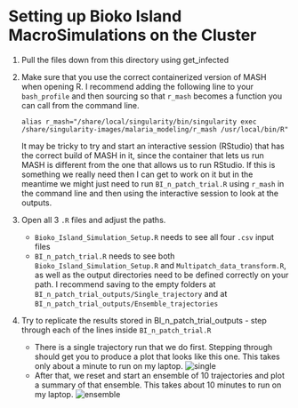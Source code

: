 # Setting up Bioko Island MacroSimulations on the Cluster

1. Pull the files down from this directory using get_infected

2. Make sure that you use the correct containerized version of MASH when opening R.  I recommend adding the following line to your `bash_profile` and then sourcing so that `r_mash` becomes a function you can call from the command line.

    `alias r_mash="/share/local/singularity/bin/singularity exec /share/singularity-images/malaria_modeling/r_mash /usr/local/bin/R"`

    It may be tricky to try and start an interactive session (RStudio) that has the correct build of MASH in it, since the container that lets us run MASH is different from the one that allows us to run RStudio.  If this is something we really need then I can get to work on it but in the meantime we might just need to run `BI_n_patch_trial.R` using `r_mash` in the command line and then using the interactive session to look at the outputs.

3. Open all 3 `.R` files and adjust the paths.
    * `Bioko_Island_Simulation_Setup.R` needs to see all four `.csv` input files
    * `BI_n_patch_trial.R` needs to see both `Bioko_Island_Simulation_Setup.R` and `Multipatch_data_transform.R`, as well as the output directories need to be defined correctly on your path.  I recommend saving to the empty folders at `BI_n_patch_trial_outputs/Single_trajectory` and at `BI_n_patch_trial_outputs/Ensemble_trajectories`

4. Try to replicate the results stored in BI_n_patch_trial_outputs - step through each of the lines inside `BI_n_patch_trial.R`
    * There is a single trajectory run that we do first.  Stepping through should get you to produce a plot that looks like this one.  This takes only about a minute to run on my laptop.
    ![single](BI_n_patch_trial_outputs/Single_trajectory_verify/Single_trajectory_check.jpeg)
    * After that, we reset and start an ensemble of 10 trajectories and plot a summary of that ensemble.  This takes about 10 minutes to run on my laptop.
    ![ensemble](BI_n_patch_trial_outputs/Ensemble_trajectories_verify/Ensemble_trajectory_check.jpeg)
